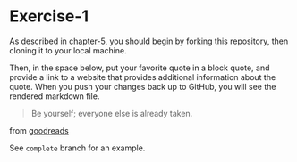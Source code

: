 # Exercise-1

As described in [chapter-5](https://info201-s17.github.io/book/introduction-to-git-and-github.html), you should begin by forking this repository, then cloning it to your local machine.

Then, in the space below, put your favorite quote in a block quote, and provide a link to a website that provides additional information about the quote. When you push your changes back up to GitHub, you will see the rendered markdown file.

> Be yourself; everyone else is already taken.

from [goodreads](http://www.goodreads.com/quotes/19884-be-yourself-everyone-else-is-already-taken)

See `complete` branch for an example.
